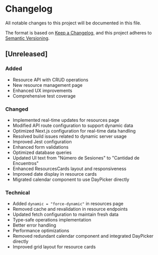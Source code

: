 # Changelog

All notable changes to this project will be documented in this file.

The format is based on [Keep a Changelog](https://keepachangelog.com/en/1.0.0/),
and this project adheres to [Semantic Versioning](https://semver.org/spec/v2.0.0.html).

## [Unreleased]

### Added

- Resource API with CRUD operations
- New resource management page
- Enhanced UX improvements
- Comprehensive test coverage

### Changed

- Implemented real-time updates for resources page
- Modified API route configuration to support dynamic data
- Optimized Next.js configuration for real-time data handling
- Resolved build issues related to dynamic server usage
- Improved Jest configuration
- Enhanced form validations
- Optimized database queries
- Updated UI text from "Número de Sesiones" to "Cantidad de Encuentros"
- Enhanced ResourcesCards layout and responsiveness
- Improved date display in resource cards
- Migrated calendar component to use DayPicker directly

### Technical

- Added `dynamic = "force-dynamic"` in resources page
- Removed cache and revalidation in resource endpoints
- Updated fetch configuration to maintain fresh data
- Type-safe operations implementation
- Better error handling
- Performance optimizations
- Removed redundant calendar component and integrated DayPicker directly
- Improved grid layout for resource cards
